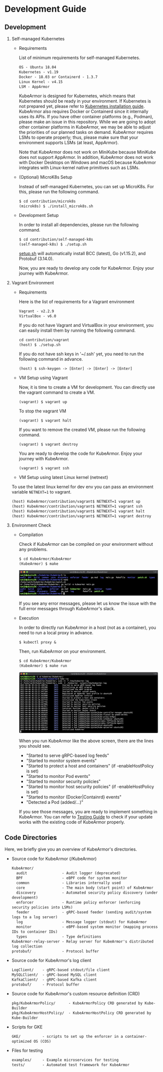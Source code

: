# Development Guide

## Development

1. Self-managed Kubernetes
   * Requirements

     List of minimum requirements for self-managed Kubernetes.
     ```text
     OS - Ubuntu 18.04
     Kubernetes - v1.19
     Docker - 18.03 or Containerd - 1.3.7
     Linux Kernel - v4.15
     LSM - AppArmor
     ```

     KubeArmor is designed for Kubernetes, which means that Kubernetes should be ready in your environment. If Kubernetes is not prepared yet, please refer to [Kubernetes installation guide](k8s_installation_guide_ubuntu.md). KubeArmor also requires Docker or Containerd since it internally uses its APIs. If you have other container platforms \(e.g., Podman\), please make an issue in this repository. While we are going to adopt other container platforms in KubeArmor, we may be able to adjust the priorities of our planned tasks on demand. KubeArmor requires LSMs to operate properly; thus, please make sure that your environment supports LSMs \(at least, AppArmor\).

  
     Note that KubeArmor does not work on MiniKube because MiniKube does not support AppArmor. In addition, KubeArmor does not work with Docker Desktops on Windows and macOS because KubeArmor integrates with Linux-kernel native primitives such as LSMs.  


    * \(Optional\) MicroK8s Setup

      Instead of self-managed Kubernetes, you can set up MicroK8s. For this, please run the following command.

       ```text
       $ cd contribution/microk8s
       (microk8s) $ ./install_microk8s.sh
       ```

   * Development Setup

     In order to install all dependencies, please run the following command.

     ```text
     $ cd contribution/self-managed-k8s
     (self-managed-k8s) $ ./setup.sh
     ```

     [setup.sh](https://github.com/accuknox/KubeArmor/blob/master/contribution/self-managed-k8s/setup.sh) will automatically install BCC \(latest\), Go \(v1.15.2\), and Protobuf \(3.14.0\).

     Now, you are ready to develop any code for KubeArmor. Enjoy your journey with KubeArmor.  
2. Vagrant Environment
   * Requirements

     Here is the list of requirements for a Vagrant environment

     ```text
     Vagrant - v2.2.9
     VirtualBox - v6.0
     ```

     If you do not have Vagrant and VirtualBox in your environment, you can easily install them by running the following command.

     ```text
     cd contribution/vagrant
     (host) $ ./setup.sh
     ```

     If you do not have ssh keys in '~/.ssh' yet, you need to run the following command in advance.

     ```text
     (host) $ ssh-keygen -> [Enter] -> [Enter] -> [Enter]
     ```

    * VM Setup using Vagrant

      Now, it is time to create a VM for development. You can directly use the vagrant command to create a VM.

      ```text
      (vagrant) $ vagrant up
      ```

	  To stop the vagrant VM
	  ```text
      (vagrant) $ vagrant halt
	  ```

      If you want to remove the created VM, please run the following command.

      ```text
      (vagrant) $ vagrant destroy
      ```

      You are ready to develop the code for KubeArmor. Enjoy your journey with KubeArmor.

      ```text
      (vagrant) $ vagrant ssh
      ```

	* VM Setup using latest Linux kernel (netnext)

	To use the latest linux kernel for dev env you can pass an environment variable `NETNEXT=1` to vagrant.
      ```text
      (host) KubeArmor/contribution/vagrant$ NETNEXT=1 vagrant up
      (host) KubeArmor/contribution/vagrant$ NETNEXT=1 vagrant ssh
      (host) KubeArmor/contribution/vagrant$ NETNEXT=1 vagrant halt
      (host) KubeArmor/contribution/vagrant$ NETNEXT=1 vagrant destroy
	  ```

3.  Environment Check
    * Compilation

        Check if KubeArmor can be compiled on your environment without any problems.

        ```text
        $ cd KubeArmor/KubeArmor
        (KubeArmor) $ make
        ```

        ![make](../.gitbook/assets/local_test_make.png)  

        If you see any error messages, please let us know the issue with the full error messages through KubeArmor's slack.

    * Execution

        In order to directly run KubeArmor in a host (not as a container), you need to run a local proxy in advance.

        ```text
        $ kubectl proxy &
        ```

        Then, run KubeArmor on your environment.

        ```text
        $ cd KubeArmor/KubeArmor
        (KubeArmor) $ make run
        ```

        ![make](../.gitbook/assets/local_test_make_run.png)  

        When you run KubeArmor like the above screen, there are the lines you should see.

        - "Started to serve gRPC-based log feeds"
        - "Started to monitor system events"
        - "Started to protect a host and containers" (if -enableHostPolicy is set)
        - "Started to monitor Pod events"
        - "Started to monitor security policies"
        - "Started to monitor host security policies" (if -enableHostPolicy is set)
        - "Started to monitor {Docker|Containrd} events"
        - "Detected a Pod (added/...)"

        If you see those messages, you are ready to implement something in KubeArmor. You can refer to [Testing Guide](testing_guide.md) to check if your update works with the existing code of KubeArmor properly.

## Code Directories

Here, we briefly give you an overview of KubeArmor's directories.

* Source code for KubeArmor \(/KubeArmor\)

  ```text
  KubeArmor/
    audit                - Audit logger (deprecated)
    BPF                  - eBPF code for system monitor
    common               - Libraries internally used
    core                 - The main body (start point) of KubeArmor
    discovery            - Automated security policy discovery (under development)
    enforcer             - Runtime policy enforcer (enforcing security policies into LSMs)
    feeder               - gRPC-based feeder (sending audit/system logs to a log server)
    log                  - Message logger (stdout) for KubeArmor
    monitor              - eBPF-based system monitor (mapping process IDs to container IDs)
    types                - Type definitions
  KubeArmor-relay-server - Relay server for KubeArmor's distributed log collection
  protobuf/              - Protocol buffer
  ```

* Source code for KubeArmor's log client

  ```text
  LogClient/    - gRPC-based stdout/file client
  MySQLClient/  - gRPC-based MySQL client
  KafkaClient/  - gRPC-based Kafka client
  protobuf/     - Protocol buffer
  ```

* Source code for KubeArmor's custom resource definition \(CRD\)

  ```text
  pkg/KubeArmorPolicy/      - KubeArmorPolicy CRD generated by Kube-Builder
  pkg/KubeArmorHostPolicy/  - KubeArmorHostPolicy CRD generated by Kube-Builder
  ```

* Scripts for GKE

  ```text
  GKE/          - scripts to set up the enforcer in a container-optimized OS (COS)
  ```

* Files for testing

  ```text
  examples/     - Example microservices for testing
  tests/        - Automated test framework for KubeArmor
  ```

